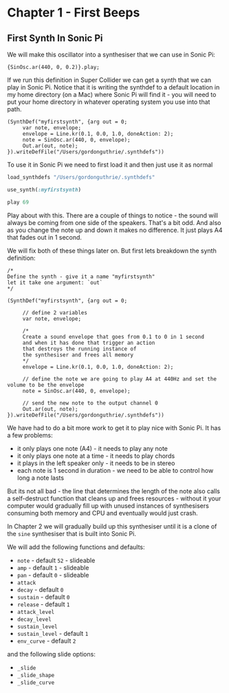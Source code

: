 # Chapter 1 - First Beeps

## First Synth In Sonic Pi

We will make this oscillator into a synthesiser that we can use in Sonic Pi:

```supercollider
{SinOsc.ar(440, 0, 0.2)}.play;
```

If we run this definition in Super Collider we can get a synth that we can play in Sonic Pi. Notice that it is writing the synthdef to a default location in my home directory (on a Mac) where Sonic Pi will find it - you will need to put your home directory in whatever operating system you use into that path.

```supercollider
(SynthDef("myfirstsynth", {arg out = 0;
     var note, envelope;
     envelope = Line.kr(0.1, 0.0, 1.0, doneAction: 2);
     note = SinOsc.ar(440, 0, envelope);
     Out.ar(out, note);
}).writeDefFile("/Users/gordonguthrie/.synthdefs"))
```

To use it in Sonic Pi we need to first load it and then just use it as normal

```ruby
load_synthdefs "/Users/gordonguthrie/.synthdefs"

use_synth(:myfirstsynth)

play 69
```

Play about with this. There are a couple of things to notice - the sound will always be coming from one side of the speakers. That's a bit odd. And also as you change the note up and down it makes no difference. It just plays A4 that fades out in 1 second.

We will fix both of these things later on. But first lets breakdown the synth definition:

```supercollider
/*
Define the synth - give it a name "myfirstsynth"
let it take one argument: `out`
*/

(SynthDef("myfirstsynth", {arg out = 0;

     // define 2 variables
     var note, envelope;

     /*
     Create a sound envelope that goes from 0.1 to 0 in 1 second
     and when it has done that trigger an action
     that destroys the running instance of
     the synthesiser and frees all memory
     */
     envelope = Line.kr(0.1, 0.0, 1.0, doneAction: 2);

     // define the note we are going to play A4 at 440Hz and set the volume to be the envelope
     note = SinOsc.ar(440, 0, envelope);

     // send the new note to the output channel 0
     Out.ar(out, note);
}).writeDefFile("/Users/gordonguthrie/.synthdefs"))
```

We have had to do a bit more work to get it to play nice with Sonic Pi. It has a few problems:

* it only plays one note (A4) - it needs to play any note
* it only plays one note at a time - it needs to play chords
* it plays in the left speaker only - it needs to be in stereo
* each note is 1 second in duration - we need to be able to control how long a note lasts

But its not all bad - the line that determines the length of the note also calls a self-destruct function that cleans up and frees resources - without it your computer would gradually fill up with unused instances of synthesisers consuming both memory and CPU and eventually would just crash.

In Chapter 2 we will gradually build up this synthesiser until it is a clone of the `sine` synthesiser that is built into Sonic Pi.

We will add the following functions and defaults:

* `note` - default `52` - slideable
* `amp` - default `1` - slideable
* `pan` - default `0` - slideable
* `attack`
* `decay` - default `0`
* `sustain` - default `0`
* `release` - default `1`
* `attack_level`
* `decay_level`
* `sustain_level`
* `sustain_level` - default `1`
* `env_curve` - default `2`

and the following slide options:

* `_slide`
* `_slide_shape`
* `_slide_curve`

